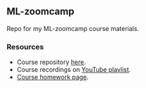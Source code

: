 ## ML-zoomcamp
Repo for my ML-zoomcamp course materials.

### Resources
* Course repository [here](https://github.com/DataTalksClub/machine-learning-zoomcamp).
* Course recordings on [YouTube playlist](https://www.youtube.com/playlist?list=PL3MmuxUbc_hIhxl5Ji8t4O6lPAOpHaCLR).
* [Course homework page](https://courses.datatalks.club/ml-zoomcamp-2024/).